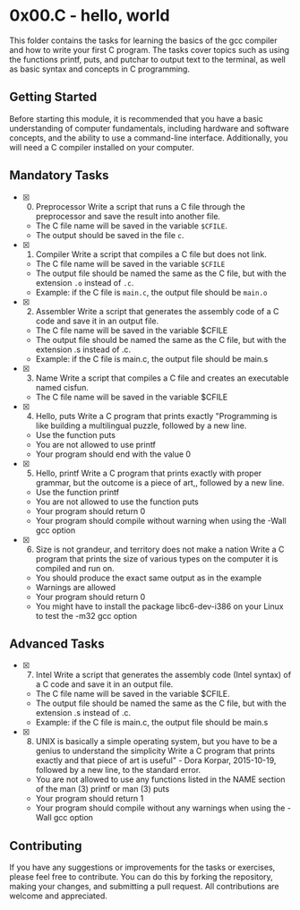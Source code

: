 # 0x00.C - hello, world

This folder contains the tasks for learning the basics of the gcc compiler and how to write your first C program.
The tasks cover topics such as using the functions printf, puts, and putchar to output text to the terminal,
as well as basic syntax and concepts in C programming.

## Getting Started

Before starting this module, it is recommended that you have a basic understanding of computer fundamentals,
including hardware and software concepts, and the ability to use a command-line interface.
Additionally, you will need a C compiler installed on your computer.


## Mandatory Tasks

 - [x] 0. Preprocessor
  Write a script that runs a C file through the 	preprocessor and save the result into another file.
    - The C file name will be saved in the variable `$CFILE`. 
    - The output should be saved in the file `c`.


 - [x] 1. Compiler
  Write a script that compiles a C file but does not link.
    - The C file name will be saved in the variable  `$CFILE`
    - The output file should be named the same as the C file, but with the extension  `.o`  instead of  `.c`.
    - Example: if the C file is  `main.c`, the output file should be  `main.o`


- [x] 2. Assembler
    Write a script that generates the assembly code of a C code and save it in an output file.
    - The C file name will be saved in the variable $CFILE
    - The output file should be named the same as the C file, but with the extension .s instead of .c.
    - Example: if the C file is main.c, the output file should be main.s


- [x] 3. Name
    Write a script that compiles a C file and creates an executable named cisfun.
    - The C file name will be saved in the variable $CFILE


- [x] 4. Hello, puts
    Write a C program that prints exactly "Programming is like building a multilingual puzzle, followed by a new line.
    - Use the function puts
    - You are not allowed to use printf
    - Your program should end with the value 0


- [x] 5. Hello, printf
    Write a C program that prints exactly with proper grammar, but the outcome is a piece of art,, followed by a new line.
    - Use the function printf
    - You are not allowed to use the function puts
    - Your program should return 0
    - Your program should compile without warning when using the -Wall gcc option


- [x] 6. Size is not grandeur, and territory does not make a nation
    Write a C program that prints the size of various types on the computer it is compiled and run on.
    - You should produce the exact same output as in the example
    - Warnings are allowed
    - Your program should return 0
    - You might have to install the package libc6-dev-i386 on your Linux to test the -m32 gcc option


## Advanced Tasks

- [x] 7. Intel
    Write a script that generates the assembly code (Intel syntax) of a C code and save it in an output file.
    - The C file name will be saved in the variable $CFILE.
    - The output file should be named the same as the C file, but with the extension .s instead of .c.
    - Example: if the C file is main.c, the output file should be main.s


- [x] 8. UNIX is basically a simple operating system, but you have to be a genius to understand the simplicity
    Write a C program that prints exactly and that piece of art is useful" - Dora Korpar, 2015-10-19, followed by a new line, to the standard error.
    - You are not allowed to use any functions listed in the NAME section of the man (3) printf or man (3) puts
    - Your program should return 1
    - Your program should compile without any warnings when using the -Wall gcc option

## Contributing
If you have any suggestions or improvements for the tasks or exercises, please feel free to contribute. You can do this by forking the repository, making your changes, and submitting a pull request. All contributions are welcome and appreciated.